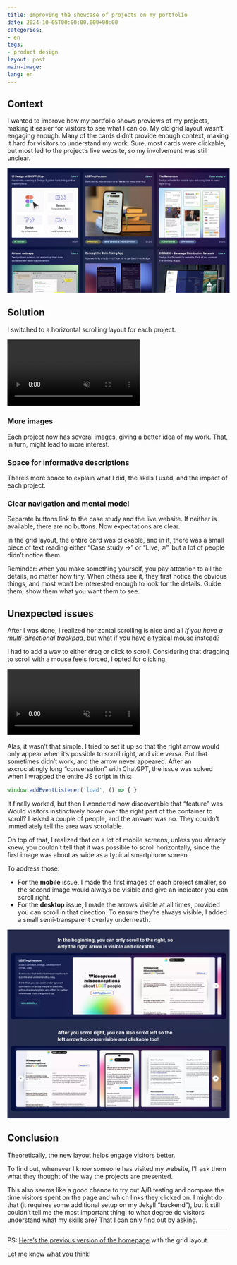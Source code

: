 ```yaml
---
title: Improving the showcase of projects on my portfolio
date: 2024-10-05T00:00:00.000+00:00
categories:
- en
tags:
- product design
layout: post
main-image: 
lang: en
---
```


## Context
I wanted to improve how my portfolio shows previews of my projects, making it easier for visitors to see what I can do. My old grid layout wasn’t engaging enough. Many of the cards didn’t provide enough context, making it hard for visitors to understand my work. Sure, most cards were clickable, but most led to the project’s live website, so my involvement was still unclear.

![](/uploads/portfolio-ux-before.webp)

## Solution
I switched to a horizontal scrolling layout for each project.

<video autoplay loop muted src="/uploads/portfolio-projects-after.mp4" class="w-100 br3"></video>

### More images
Each project now has several images, giving a better idea of my work. That, in turn, might lead to more interest.

### Space for informative descriptions
There’s more space to explain what I did, the skills I used, and the impact of each project.

### Clear navigation and mental model
Separate buttons link to the case study and the live website. If neither is available, there are no buttons. Now expectations are clear.

In the grid layout, the entire card was clickable, and in it, there was a small piece of text reading either “Case&nbsp;study&nbsp;→” or “Live;&nbsp;↗”, but a lot of people didn’t notice them.

Reminder: when you make something yourself, you pay attention to all the details, no matter how tiny. When others see it, they first notice the obvious things, and most won’t be interested enough to look for the details. Guide them, show them what you want them to see.

## Unexpected issues

After I was done, I realized horizontal scrolling is nice and all *if you have a multi-directional trackpad*, but what if you have a typical mouse instead?

I had to add a way to either drag or click to scroll. Considering that dragging to scroll with a mouse feels forced, I opted for clicking.

<video autoplay loop muted src="/uploads/portfolio-projects-hover.mp4" class="w-100 br3"></video>

Alas, it wasn’t that simple. I tried to set it up so that the right arrow would only appear when it’s possible to scroll right, and vice versa. But that sometimes didn’t work, and the arrow never appeared. After an excruciatingly long “conversation” with ChatGPT, the issue was solved when I wrapped the entire JS script in this:

```js
window.addEventListener('load', () => { }
```

It finally worked, but then I wondered how discoverable that “feature” was. Would visitors instinctively hover over the right part of the container to scroll? I asked a couple of people, and the answer was no. They couldn’t immediately tell the area was scrollable.

On top of that, I realized that on a lot of mobile screens, unless you already knew, you couldn’t tell that it was possible to scroll horizontally, since the first image was about as wide as a typical smartphone screen.

To address those:
- For the **mobile** issue, I made the first images of each project smaller, so the second image would always be visible and give an indicator you can scroll right.
- For the **desktop** issue, I made the arrows visible at all times, provided you can scroll in that direction. To ensure they’re always visible, I added a small semi-transparent overlay underneath.

![](/uploads/portfolio-projects-left-right.webp)


## Conclusion
Theoretically, the new layout helps engage visitors better.

To find out, whenever I know someone has visited my website, I’ll ask them what they thought of the way the projects are presented.

This also seems like a good chance to try out A/B testing and compare the time visitors spent on the page and which links they clicked on. I might do that (it requires some additional setup on my Jekyll “backend”), but it still couldn’t tell me the most important thing: to what degree do visitors understand what my skills are? That I can only find out by asking.

---

PS: [Here’s the previous version of the homepage](https://66ffd8b28cd2140008bd1125--annafilou.netlify.app/) with the grid layout. 

[Let me know](/en/contact) what you&nbsp;think!